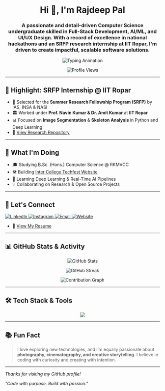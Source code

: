<!-- Profile Header -->

<h1 align="center">Hi 👋, I'm Rajdeep Pal</h1>
<h3 align="center">
  A passionate and detail-driven Computer Science undergraduate skilled in Full-Stack Development, AI/ML, and UI/UX Design.
  With a record of excellence in national hackathons and an SRFP research internship at IIT Ropar, I'm driven to create impactful, scalable software solutions.
</h3>

<p align="center">
  <img src="https://readme-typing-svg.herokuapp.com?font=Fira+Code&weight=600&size=22&pause=1000&center=true&vCenter=true&width=435&lines=Full-Stack+Developer;AI%2FML+Researcher;SRFP+Intern+@+IIT+Ropar;Open+Source+Contributor" alt="Typing Animation" />
</p>

<p align="center">
  <img src="https://komarev.com/ghpvc/?username=rajdeep2302&label=Profile+views&color=0e75b6&style=flat" alt="Profile Views" />
</p>

---

## 🌟 Highlight: SRFP Internship @ IIT Ropar

* 🧪 Selected for the **Summer Research Fellowship Program (SRFP)** by IAS, INSA & NASI
* 🏛 Worked under **Prof. Navin Kumar & Dr. Amit Kumar** at **IIT Ropar**
* 📊 Focused on **Image Segmentation** & **Skeleton Analysis** in Python and Deep Learning
* 📖 [View Research Repository](https://github.com/Rajdeep2302/IIT_ROPAR)

---

## 🚀 What I'm Doing

* 🎓 Studying B.Sc. (Hons.) Computer Science @ RKMVCC
* 🛠️ Building [Inter College Techfest Website](https://csrkmvcc.co.in/neuroverse/)
* 🤖 Learning Deep Learning & Real-Time AI Pipelines
* 💡 Collaborating on Research & Open Source Projects

---

## 👤 Let's Connect

<p align="left">
  <a href="https://linkedin.com/in/rajdeep-pal-1b12b02b7" target="_blank">
    <img src="https://img.shields.io/badge/LinkedIn-blue?style=for-the-badge&logo=linkedin&logoColor=white" alt="LinkedIn" />
  </a>
  <a href="https://instagram.com/rajdeeppal2005" target="_blank">
    <img src="https://img.shields.io/badge/Instagram-E4405F?style=for-the-badge&logo=instagram&logoColor=white" alt="Instagram" />
  </a>
  <a href="mailto:rajdeeppalofficial@gmail.com">
    <img src="https://img.shields.io/badge/Gmail-D14836?style=for-the-badge&logo=gmail&logoColor=white" alt="Email" />
  </a>
  <a href="https://rajdeeppal.me">
    <img src="https://img.shields.io/badge/Portfolio-12100E?style=for-the-badge&logo=vercel&logoColor=white" alt="Website" />
  </a>
</p>

* 📃 [View My Resume](https://rajdeeppal.me/Image/others/Rajdeep.pdf)

---

## 📊 GitHub Stats & Activity

<p align="center">
  <img src="https://github-readme-stats.vercel.app/api?username=rajdeep2302&show_icons=true&theme=tokyonight&hide_border=true" alt="GitHub Stats" />
</p>
<p align="center">
  <img src="https://github-readme-streak-stats.herokuapp.com/?user=rajdeep2302&theme=tokyonight&hide_border=true" alt="GitHub Streak" />
</p>
<p align="center">
  <img src="https://github-readme-activity-graph.cyclic.app/graph?username=rajdeep2302&theme=react-dark&hide_border=true" alt="Contribution Graph" />
</p>

---

## 🛠️ Tech Stack & Tools

<p align="center">
  <img src="https://skillicons.dev/icons?i=html,css,js,react,nodejs,express,mongodb,mysql,php,java,python,cpp,tailwind,figma,git,github,linux,tensorflow,pytorch" />
</p>

---

## 📚 Fun Fact

> I love exploring new technologies, and I’m equally passionate about **photography, cinematography, and creative storytelling**. I believe in coding with curiosity and creating with intention.

---

*Thanks for visiting my GitHub profile!*

*"Code with purpose. Build with passion."*
